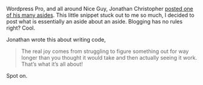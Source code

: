Wordpress Pro, and all around Nice Guy, Jonathan Christopher [posted one of his many asides](http://mondaybynoon.com/20120724/write-less-code/). This little snippet stuck out to me so much, I decided to post what is essentially an aside about an aside. Blogging has no rules right? Cool.

Jonathan wrote this about writing code,

> The real joy comes from struggling to figure something out for way longer than you thought it would take and then actually seeing it work. That’s what it’s all about\!

Spot on.
